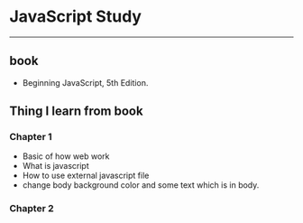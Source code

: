 # JavaScript Study

---
## book

- Beginning JavaScript, 5th Edition.

## Thing I learn from book

### Chapter 1

- Basic of how web work
- What is javascript
- How to use external javascript file
- change body background color and some text which is in body.

### Chapter 2


